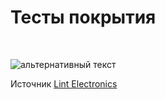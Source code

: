 # Тесты покрытия

<br/>

![альтернативный текст](/assets/images/wiki/helpful/wifi-tests/main.png)

Источник [Lint Electronics](https://t.me/lint_electronics/30)